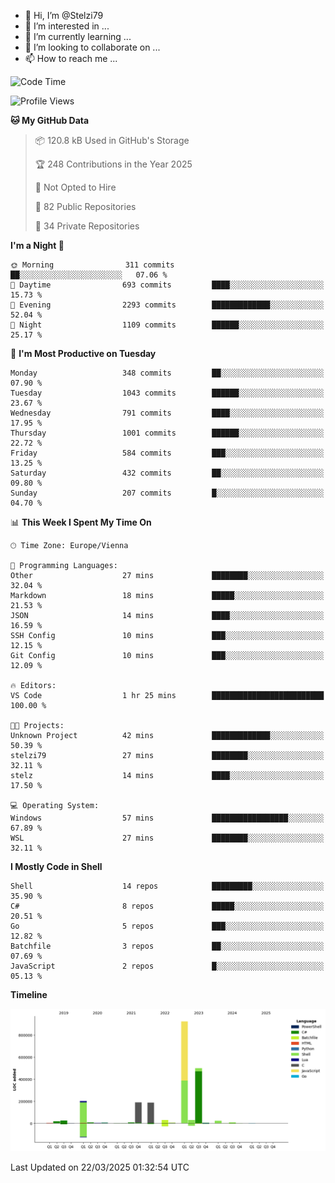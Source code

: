 - 👋 Hi, I’m @Stelzi79
- 👀 I’m interested in ...
- 🌱 I’m currently learning ...
- 💞️ I’m looking to collaborate on ...
- 📫 How to reach me ...

<!--START_SECTION:waka-->
![Code Time](http://img.shields.io/badge/Code%20Time-1%2C133%20hrs%201%20min-blue)

![Profile Views](http://img.shields.io/badge/Profile%20Views-0-blue)

**🐱 My GitHub Data** 

> 📦 120.8 kB Used in GitHub's Storage 
 > 
> 🏆 248 Contributions in the Year 2025
 > 
> 🚫 Not Opted to Hire
 > 
> 📜 82 Public Repositories 
 > 
> 🔑 34 Private Repositories 
 > 
**I'm a Night 🦉** 

```text
🌞 Morning                311 commits         ██░░░░░░░░░░░░░░░░░░░░░░░   07.06 % 
🌆 Daytime                693 commits         ████░░░░░░░░░░░░░░░░░░░░░   15.73 % 
🌃 Evening                2293 commits        █████████████░░░░░░░░░░░░   52.04 % 
🌙 Night                  1109 commits        ██████░░░░░░░░░░░░░░░░░░░   25.17 % 
```
📅 **I'm Most Productive on Tuesday** 

```text
Monday                   348 commits         ██░░░░░░░░░░░░░░░░░░░░░░░   07.90 % 
Tuesday                  1043 commits        ██████░░░░░░░░░░░░░░░░░░░   23.67 % 
Wednesday                791 commits         ████░░░░░░░░░░░░░░░░░░░░░   17.95 % 
Thursday                 1001 commits        ██████░░░░░░░░░░░░░░░░░░░   22.72 % 
Friday                   584 commits         ███░░░░░░░░░░░░░░░░░░░░░░   13.25 % 
Saturday                 432 commits         ██░░░░░░░░░░░░░░░░░░░░░░░   09.80 % 
Sunday                   207 commits         █░░░░░░░░░░░░░░░░░░░░░░░░   04.70 % 
```


📊 **This Week I Spent My Time On** 

```text
🕑︎ Time Zone: Europe/Vienna

💬 Programming Languages: 
Other                    27 mins             ████████░░░░░░░░░░░░░░░░░   32.04 % 
Markdown                 18 mins             █████░░░░░░░░░░░░░░░░░░░░   21.53 % 
JSON                     14 mins             ████░░░░░░░░░░░░░░░░░░░░░   16.59 % 
SSH Config               10 mins             ███░░░░░░░░░░░░░░░░░░░░░░   12.15 % 
Git Config               10 mins             ███░░░░░░░░░░░░░░░░░░░░░░   12.09 % 

🔥 Editors: 
VS Code                  1 hr 25 mins        █████████████████████████   100.00 % 

🐱‍💻 Projects: 
Unknown Project          42 mins             █████████████░░░░░░░░░░░░   50.39 % 
stelzi79                 27 mins             ████████░░░░░░░░░░░░░░░░░   32.11 % 
stelz                    14 mins             ████░░░░░░░░░░░░░░░░░░░░░   17.50 % 

💻 Operating System: 
Windows                  57 mins             █████████████████░░░░░░░░   67.89 % 
WSL                      27 mins             ████████░░░░░░░░░░░░░░░░░   32.11 % 
```

**I Mostly Code in Shell** 

```text
Shell                    14 repos            █████████░░░░░░░░░░░░░░░░   35.90 % 
C#                       8 repos             █████░░░░░░░░░░░░░░░░░░░░   20.51 % 
Go                       5 repos             ███░░░░░░░░░░░░░░░░░░░░░░   12.82 % 
Batchfile                3 repos             ██░░░░░░░░░░░░░░░░░░░░░░░   07.69 % 
JavaScript               2 repos             █░░░░░░░░░░░░░░░░░░░░░░░░   05.13 % 
```



**Timeline**

![Lines of Code chart](https://raw.githubusercontent.com/Stelzi79/Stelzi79/main/assets/bar_graph.png)


 Last Updated on 22/03/2025 01:32:54 UTC
<!--END_SECTION:waka-->

<!---
Stelzi79/Stelzi79 is a ✨ special ✨ repository because its `README.md` (this file) appears on your GitHub profile.
You can click the Preview link to take a look at your changes.
--->
